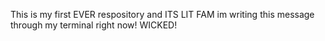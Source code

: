 This is my first EVER respository and ITS LIT FAM im writing this message through my terminal right now! WICKED!
